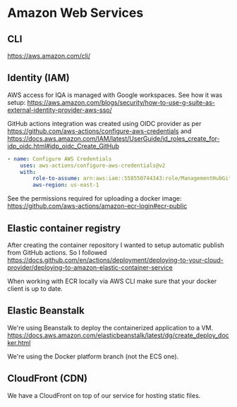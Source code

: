 # Amazon Web Services

## CLI
https://aws.amazon.com/cli/

## Identity (IAM)
AWS access for IQA is managed with Google workspaces.
See how it was setup: https://aws.amazon.com/blogs/security/how-to-use-g-suite-as-external-identity-provider-aws-sso/

GitHub actions integration was created using OIDC provider as per
https://github.com/aws-actions/configure-aws-credentials and
https://docs.aws.amazon.com/IAM/latest/UserGuide/id_roles_create_for-idp_oidc.html#idp_oidc_Create_GitHub

```yaml
- name: Configure AWS Credentials
    uses: aws-actions/configure-aws-credentials@v2
    with:
        role-to-assume: arn:aws:iam::558550744343:role/ManagementHubGitHubActionsRole
        aws-region: us-east-1
```

See the permissions required for uploading a docker image: https://github.com/aws-actions/amazon-ecr-login#ecr-public

## Elastic container registry
After creating the container repository I wanted to setup automatic publish from GitHub actions.
So I followed https://docs.github.com/en/actions/deployment/deploying-to-your-cloud-provider/deploying-to-amazon-elastic-container-service

When working with ECR locally via AWS CLI make sure that your docker client is up to date.

## Elastic Beanstalk
We're using Beanstalk to deploy the containerized application to a VM.
https://docs.aws.amazon.com/elasticbeanstalk/latest/dg/create_deploy_docker.html

We're using the Docker platform branch (not the ECS one).

## CloudFront (CDN)
We have a CloudFront on top of our service for hosting static files.
